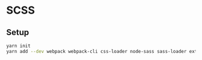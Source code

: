 # SCSS

## Setup

```sh
yarn init
yarn add --dev webpack webpack-cli css-loader node-sass sass-loader extract-text-webpack-plugin@next
```